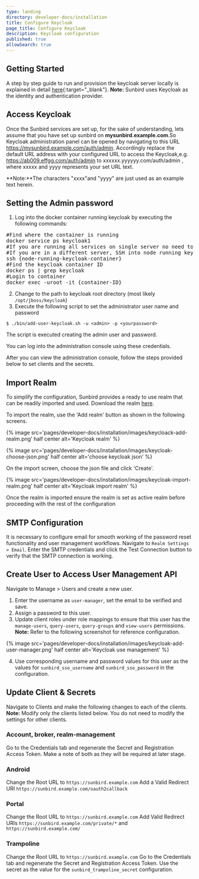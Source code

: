 ```yaml
---
type: landing
directory: developer-docs/installation
title: Configure Keycloak 
page_title: Configure Keycloak
description: Keycloak configuration
published: true
allowSearch: true
---
```

## Getting Started

A step by step guide to run and provision the keycloak server locally is explained in detail [here](http://www.keycloak.org/docs/latest/getting_started/index.html){:target="_blank"}.
**Note:** Sunbird uses Keycloak as the identity and authentication provider. 

## Access Keycloak

Once the Sunbird services are set up, for the sake of understanding, lets assume that you have set up sunbird on **mysunbird.example.com**.So Keycloak administration panel can be opened by navigating to this URL https://mysunbird.example.com/auth/admin.
Accordingly replace the default URL address with your configured URL to access the Keycloak,e.g. https://ab009.effgg.com/auth/admin to xxxxxx.yyyyyy.com/auth/admin , where xxxxx and yyyy represents your set URL text.

**Note:**The characters "xxxx"and "yyyy" are just used as an example text herein.

## Setting the Admin password

1. Log into the docker container running keycloak by executing the following commands:

<pre>
#Find where the container is running
docker service ps keycloak1
#If you are running all services on single server no need to SSH
#If you are in a different server, SSH into node running keycloak
ssh {node-running-keycloak-container}
#Find the keycloak container ID
docker ps | grep keycloak
#Login to container
docker exec -uroot -it {container-ID}
</pre>

2. Change to the path to keycloak root directory (most likely `/opt/jboss/keycloak`)
3. Execute the following script to set the administrator user name and password

```
$ ./bin/add-user-keycloak.sh -u <admin> -p <yourpassword>
```

The script is executed creating the admin user and password. 

You can log into the administration console using these credentials.

After you can view the administration console, follow the steps provided below to set clients and the secrets.

## Import Realm

To simplify the configuration, Sunbird provides a ready to use realm that can be readily imported and used. Download the realm <a  href="https://raw.githubusercontent.com/project-sunbird/project-sunbird.github.io/dev/pages/developer-docs/installation/other_files/keycloak-realm.json"  download>here</a>.


To import the realm, use the 'Add realm' button as shown in the following screens. 

{% image src='pages/developer-docs/installation/images/keycloack-add-realm.png' half center alt='Keycloak realm' %}

{% image src='pages/developer-docs/installation/images/keycloak-choose-json.png' half center alt='choose keycloak json' %}

On the import screen, choose the json file and click 'Create'.

{% image src='pages/developer-docs/installation/images/keycloak-import-realm.png' half center alt='Keycloak import realm' %}

Once the realm is imported ensure the realm is set as active realm before proceeding with the rest of the configuration

##  SMTP Configuration

It is necessary to configure email for smooth working of the password reset functionality and user management workflows. 
Navigate to `Realm Settings > Email`. Enter the SMTP credentials and click the Test Connection button to verify that the SMTP connection is working.

## Create User to Access User Management API

Navigate to Manage > Users and create a new user. 
1. Enter the username as `user-manager`, set the email to be verified and save. 
2. Assign a password to this user.
3. Update client roles under role mappings to ensure that this user has the `manage-users`, `query-users`, `query-groups` and `view-users` permissions.
**Note:** Refer to the following screenshot for reference configuration.

{% image src='pages/developer-docs/installation/images/keycloak-add-user-manager.png' half center alt='Keycloak use management' %}

4. Use corresponding username and password values for this user as the values for `sunbird_sso_username` and `sunbird_sso_password` in the configuration.

## Update Client & Secrets

Navigate to Clients and make the following changes to each of the clients. 
**Note:** Modify only the clients listed below. You do not need to modify the settings for other clients.

### Account, broker, realm-management

Go to the Credentials tab and regenerate the Secret and Registration Access Token. Make a note of both as they will be required at later stage.

### Android

Change the Root URL to `https://sunbird.example.com`
Add a Valid Redirect URI `https://sunbird.example.com/oauth2callback`

### Portal

Change the Root URL to `https://sunbird.example.com`
Add Valid Redirect URIs `https://sunbird.example.com/private/*` and `https://sunbird.example.com/`

### Trampoline

Change the Root URL to `https://sunbird.example.com`
Go to the Credentials tab and regenerate the Secret and Registration Access Token. Use the secret as the value for the `sunbird_trampoline_secret` configuration.
